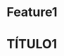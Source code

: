 # Feature1 
<HTML>
<HEAD><TITLE>ATIVIDADE DE VERSIONAMENTO</TITLE></HEAD>
<BODY>
   <H1> TÍTULO1 </H1>
</BODY>
</HTML>
